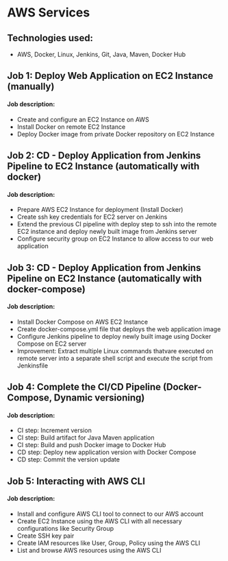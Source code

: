 # AWS Services

## Technologies used:

- AWS, Docker, Linux, Jenkins, Git, Java, Maven, Docker Hub

## Job 1: Deploy Web Application on EC2 Instance (manually)
#### Job description:

- Create and configure an EC2 Instance on AWS
- Install Docker on remote EC2 Instance
- Deploy Docker image from private Docker repository on EC2 Instance

## Job 2: CD - Deploy Application from Jenkins Pipeline to EC2 Instance (automatically with docker)
#### Job description:

- Prepare AWS EC2 Instance for deployment (Install Docker)
- Create ssh key credentials for EC2 server on Jenkins
- Extend the previous CI pipeline with deploy step to ssh into the remote EC2 instance and deploy newly built image from Jenkins server
- Configure security group on EC2 Instance to allow access to our web application

## Job 3: CD - Deploy Application from Jenkins Pipeline on EC2 Instance (automatically with docker-compose)
#### Job description:

- Install Docker Compose on AWS EC2 Instance
- Create docker-compose.yml file that deploys the web application image
- Configure Jenkins pipeline to deploy newly built image using Docker Compose on EC2 server
- Improvement: Extract multiple Linux commands thatvare executed on remote server into a separate shell script and execute the script from Jenkinsfile

## Job 4: Complete the CI/CD Pipeline (Docker-Compose, Dynamic versioning)
#### Job description:

- CI step: Increment version
- CI step: Build artifact for Java Maven application
- CI step: Build and push Docker image to Docker Hub
- CD step: Deploy new application version with Docker Compose
- CD step: Commit the version update

## Job 5: Interacting with AWS CLI
#### Job description:

- Install and configure AWS CLI tool to connect to our AWS account
- Create EC2 Instance using the AWS CLI with all necessary configurations like Security Group
- Create SSH key pair
- Create IAM resources like User, Group, Policy using the AWS CLI
- List and browse AWS resources using the AWS CLI
